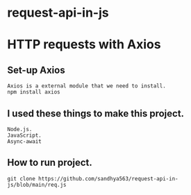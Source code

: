 # request-api-in-js
# HTTP requests with Axios
## Set-up Axios
    Axios is a external module that we need to install.
    npm install axios
## I used these things to make this project.
    Node.js.
    JavaScript.
    Async-await
## How to run project.
    git clone https://github.com/sandhya563/request-api-in-js/blob/main/req.js
